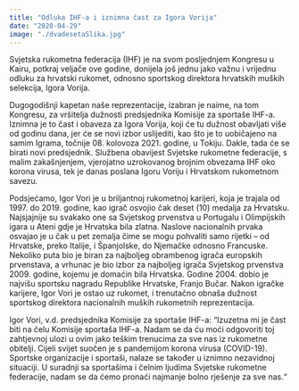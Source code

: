 ```yaml
---
title: "Odluka IHF-a i iznimna čast za Igora Vorija"
date: "2020-04-29"
image: "./dvadesetaSlika.jpg"
---
```


Svjetska rukometna federacija (IHF) je na svom posljednjem Kongresu u Kairu, potkraj veljače ove godine, donijela još jednu jako važnu i vrijednu odluku za hrvatski rukomet, odnosno sportskog direktora hrvatskih muških selekcija, Igora Vorija.

Dugogodišnji kapetan naše reprezentacije, izabran je naime, na tom Kongresu, za vršitelja dužnosti predsjednika Komisije za sportaše IHF-a. Iznimna je to čast i obaveza za Igora Vorija, koji će tu dužnost obavljati više od godinu dana, jer će se novi izbor uslijediti, kao što je to uobičajeno na samim Igrama, točnije 08. kolovoza 2021. godine, u Tokiju. Dakle, tada će se birati novi predsjednik. Službena obavijest Svjetske rukometne federacije, s malim zakašnjenjem, vjerojatno uzrokovanog brojnim obvezama IHF oko korona virusa, tek je danas poslana Igoru Voriju i Hrvatskom rukometnom savezu.

Podsjećamo, Igor Vori je u briljantnoj rukometnoj karijeri, koja je trajala od 1997. do 2019. godine, kao igrač osvojio čak deset (10) medalja za Hrvatsku. Najsjajnije su svakako one sa Svjetskog prvenstva u Portugalu i Olimpijskih igara u Ateni gdje je Hrvatska bila zlatna. Naslove nacionalnih prvaka osvajao je u čak u pet zemalja čime se mogu pohvaliti samo rijetki – od Hrvatske, preko Italije, i Španjolske, do Njemačke odnosno Francuske. Nekoliko puta bio je biran za najboljeg obrambenog igrača europskih prvenstava, a vrhunac je bio izbor za najboljeg igrača Svjetskog prvenstva 2009. godine, kojemu je domaćin bila Hrvatska. Godine 2004. dobio je najvišu sportsku nagradu Republike Hrvatske, Franjo Bučar. Nakon igračke karijere, Igor Vori je ostao uz rukomet, i trenutačno obnaša dužnost sportskog direktora nacionalnih muških rukometnih reprezentacija.

Igor Vori, v.d. predsjednika Komisije za sportaše IHF-a:
“Izuzetna mi je čast biti na čelu Komisije sportaša IHF-a. Nadam se da ću moći odgovoriti toj zahtjevnoj ulozi u ovim jako teškim trenucima za sve nas iz rukometne obitelji. Cijeli svijet suočen je s pandemijom korona virusa (COVID-19). Sportske organizacije i sportaši, nalaze se također u iznimno nezavidnoj situaciji. U suradnji sa sportašima i čelnim ljudima Svjetske rukometne federacije, nadam se da ćemo pronaći najmanje bolno rješenje za sve nas.“

